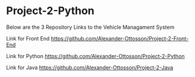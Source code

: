 # Project-2-Python

Below are the 3 Repository Links to the Vehicle Managament System

Link for Front End
  https://github.com/Alexander-Ottosson/Project-2-Front-End
 
Link for Python
  https://github.com/Alexander-Ottosson/Project-2-Python
  
Link for Java
  https://github.com/Alexander-Ottosson/Project-2-Java
  

